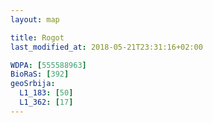 ```yaml
---
layout: map

title: Rogot
last_modified_at: 2018-05-21T23:31:16+02:00

WDPA: [555588963]
BioRaS: [392]
geoSrbija:
  L1_183: [50]
  L1_362: [17]
---
```

